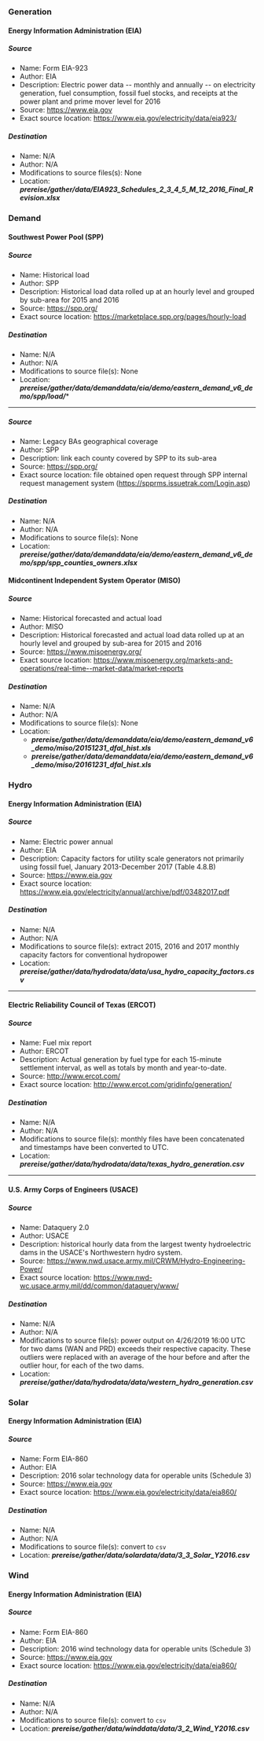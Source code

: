 ### Generation
#### Energy Information Administration (EIA)
##### Source
* Name: Form EIA-923
* Author: EIA
* Description: Electric power data -- monthly and annually -- on electricity generation, fuel consumption, fossil fuel stocks, and receipts at the power plant and prime mover level for 2016
* Source: https://www.eia.gov
* Exact source location: https://www.eia.gov/electricity/data/eia923/

##### Destination
* Name: N/A
* Author: N/A
* Modifications to source files(s): None
* Location: ***prereise/gather/data/EIA923_Schedules_2_3_4_5_M_12_2016_Final_Revision.xlsx***



### Demand
#### Southwest Power Pool (SPP)
##### Source
* Name: Historical load
* Author: SPP
* Description: Historical load data rolled up at an hourly level and grouped by sub-area for 2015 and 2016
* Source: https://spp.org/
* Exact source location: https://marketplace.spp.org/pages/hourly-load

##### Destination
* Name: N/A
* Author: N/A
* Modifications to source file(s): None
* Location: ***prereise/gather/data/demanddata/eia/demo/eastern_demand_v6_demo/spp/load/****

---

##### Source
* Name: Legacy BAs geographical coverage
* Author: SPP
* Description: link each county covered by SPP to its sub-area
* Source: https://spp.org/
* Exact source location: file obtained open request through SPP internal request management system (https://spprms.issuetrak.com/Login.asp)

##### Destination
* Name: N/A
* Author: N/A
* Modifications to source file(s): None
* Location: ***prereise/gather/data/demanddata/eia/demo/eastern_demand_v6_demo/spp/spp_counties_owners.xlsx***


#### Midcontinent Independent System Operator (MISO)
##### Source
* Name: Historical forecasted and actual load
* Author: MISO
* Description: Historical forecasted and actual load data rolled up at an hourly level and grouped by sub-area for 2015 and 2016
* Source: https://www.misoenergy.org/
* Exact source location: https://www.misoenergy.org/markets-and-operations/real-time--market-data/market-reports

##### Destination
* Name: N/A
* Author: N/A
* Modifications to source file(s): None
* Location:
  * ***prereise/gather/data/demanddata/eia/demo/eastern_demand_v6_demo/miso/20151231_dfal_hist.xls***
  * ***prereise/gather/data/demanddata/eia/demo/eastern_demand_v6_demo/miso/20161231_dfal_hist.xls***



### Hydro
#### Energy Information Administration (EIA)
##### Source
* Name: Electric power annual
* Author: EIA
* Description: Capacity factors for utility scale generators not primarily using fossil fuel, January 2013-December 2017 (Table 4.8.B)
* Source: https://www.eia.gov
* Exact source location: https://www.eia.gov/electricity/annual/archive/pdf/03482017.pdf

##### Destination
* Name: N/A
* Author: N/A
* Modifications to source file(s): extract 2015, 2016 and 2017 monthly capacity factors for conventional hydropower
* Location: ***prereise/gather/data/hydrodata/data/usa_hydro_capacity_factors.csv***

---

#### Electric Reliability Council of Texas (ERCOT)
##### Source
* Name: Fuel mix report
* Author: ERCOT
* Description: Actual generation by fuel type for each 15-minute settlement interval, as well as totals by month and year-to-date.
* Source: http://www.ercot.com/
* Exact source location: http://www.ercot.com/gridinfo/generation/

##### Destination
* Name: N/A
* Author: N/A
* Modifications to source file(s): monthly files have been concatenated and timestamps have been converted to UTC.
* Location: ***prereise/gather/data/hydrodata/data/texas_hydro_generation.csv***

---

#### U.S. Army Corps of Engineers (USACE)
##### Source
* Name: Dataquery 2.0
* Author: USACE
* Description: historical hourly data from the largest twenty hydroelectric dams in the USACE's Northwestern hydro system.
* Source: https://www.nwd.usace.army.mil/CRWM/Hydro-Engineering-Power/
* Exact source location: https://www.nwd-wc.usace.army.mil/dd/common/dataquery/www/

##### Destination
* Name: N/A
* Author: N/A
* Modifications to source file(s): power output on 4/26/2019 16:00 UTC for two dams (WAN and PRD) exceeds their respective capacity. These outliers were replaced with an average of the hour before and after the outlier hour, for each of the two dams.
* Location: ***prereise/gather/data/hydrodata/data/western_hydro_generation.csv***



### Solar
#### Energy Information Administration (EIA)
##### Source
* Name: Form EIA-860
* Author: EIA
* Description: 2016 solar technology data for operable units (Schedule 3)
* Source: https://www.eia.gov
* Exact source location: https://www.eia.gov/electricity/data/eia860/

##### Destination
* Name: N/A
* Author: N/A
* Modifications to source file(s): convert to `csv`
* Location: ***prereise/gather/data/solardata/data/3_3_Solar_Y2016.csv***



### Wind
#### Energy Information Administration (EIA)
##### Source
* Name: Form EIA-860
* Author: EIA
* Description: 2016 wind technology data for operable units (Schedule 3)
* Source: https://www.eia.gov
* Exact source location: https://www.eia.gov/electricity/data/eia860/

##### Destination
* Name: N/A
* Author: N/A
* Modifications to source file(s): convert to `csv`
* Location: ***prereise/gather/data/winddata/data/3_2_Wind_Y2016.csv***
